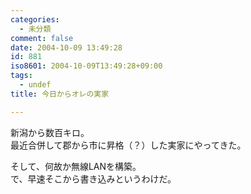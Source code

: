 ```yaml
---
categories:
  - 未分類
comment: false
date: 2004-10-09 13:49:28
id: 881
iso8601: 2004-10-09T13:49:28+09:00
tags:
  - undef
title: 今日からオレの実家

---
```


<div class="entry-body">
                                 <p>新潟から数百キロ。<br />
最近合併して郡から市に昇格（？）した実家にやってきた。</p>

<p>そして、何故か無線LANを構築。<br />
で、早速そこから書き込みというわけだ。</p>
                              </div>    	